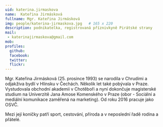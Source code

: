 ```yaml
---
uid: katerina.jirmaskova
name:  Kateřina Jirmásková
fullname: Mgr. Kateřina Jirmásková
img: people/katerina-jirmaskova.jpg   # 165 x 220
description: podnikatelka, registrovaná příznivkyně Pirátské strany          	# kratký popis, max 160 znaků
mail:
 - katerinajirmaskova@gmail.com
mob:			  
profiles:
  github:                 
  facebook: 		  
  twitter: 		  
  flickr:     		  
---
```


Mgr. Kateřina Jirmásková (25. prosince 1993) se narodila v Chrudimi 
a odjakživa bydlí v Hlinsku v Čechách. Několik let také pobývala v Praze.
Vystudovala obchodní akademii v Chotěboři a nyní dokončuje magisterské 
studium na Univerzitě Jana Amose Komenského v Praze (obor - Sociální 
a mediální komunikace zaměřená na marketing). Od roku 2016 pracuje 
jako OSVČ.

Mezi její koníčky patří sport, cestování, příroda a v neposlední 
řadě rodina a přátelé.

